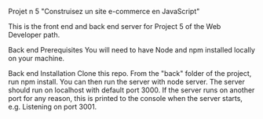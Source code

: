Projet n 5 "Construisez un site e-commerce en JavaScript"

This is the front end and back end server for Project 5 of the Web Developer path.

Back end Prerequisites
You will need to have Node and npm installed locally on your machine.

Back end Installation
Clone this repo. From the "back" folder of the project, run npm install. You can then run the server with node server. The server should run on localhost with default port 3000. If the server runs on another port for any reason, this is printed to the console when the server starts, e.g. Listening on port 3001.
